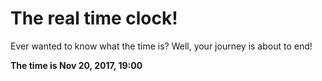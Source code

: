 # The real time clock!

Ever wanted to know what the time is? Well, your journey is about to end!

**The time is Nov 20, 2017, 19:00**